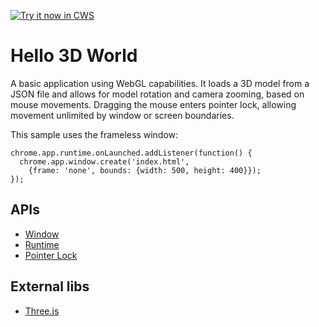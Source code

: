 <a target="_blank" href="https://chrome.google.com/webstore/detail/pjfconokbhkicolnaaphhfhjpcgnnfpj">![Try it now in CWS](https://raw.github.com/GoogleChrome/chrome-app-samples/master/tryitnowbutton.png "Click here to install this sample from the Chrome Web Store")</a>


# Hello 3D World

A basic application using WebGL capabilities. It loads a 3D model from a JSON file and allows for model rotation and camera zooming, based on mouse movements. Dragging the mouse enters pointer lock, allowing movement unlimited by window or screen boundaries.

This sample uses the frameless window:

    chrome.app.runtime.onLaunched.addListener(function() {
      chrome.app.window.create('index.html',
        {frame: 'none', bounds: {width: 500, height: 400}});
    });

## APIs

* [Window](http://developer.chrome.com/apps/app.window.html)
* [Runtime](http://developer.chrome.com/apps/app.runtime.html)
* [Pointer Lock](http://www.w3.org/TR/pointerlock/)

## External libs

* [Three.js](https://github.com/mrdoob/three.js/)
